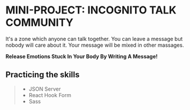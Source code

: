# MINI-PROJECT: INCOGNITO TALK COMMUNITY

It's a zone which anyone can talk together.
 You can leave a message but nobody will care about it.
  Your message will be mixed in other massages. 

**Release Emotions Stuck In Your Body By Writing A Message!**

## Practicing the skills

> * JSON Server
> * React Hook Form
> * Sass